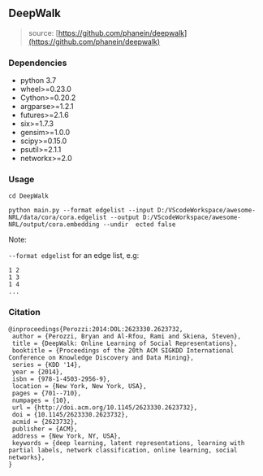 ## DeepWalk
>
> source: [https://github.com/phanein/deepwalk](https://github.com/phanein/deepwalk)
>

### Dependencies
- python 3.7
- wheel>=0.23.0
- Cython>=0.20.2
- argparse>=1.2.1
- futures>=2.1.6
- six>=1.7.3
- gensim>=1.0.0
- scipy>=0.15.0
- psutil>=2.1.1
- networkx>=2.0


### Usage
`cd DeepWalk`

`python main.py --format edgelist --input D:/VScodeWorkspace/awesome-NRL/data/cora/cora.edgelist --output D:/VScodeWorkspace/awesome-NRL/output/cora.embedding --undir 
ected false`

Note:

`--format edgelist` for an edge list, e.g:
```
1 2
1 3
1 4
...
```

### Citation

```
@inproceedings{Perozzi:2014:DOL:2623330.2623732,
 author = {Perozzi, Bryan and Al-Rfou, Rami and Skiena, Steven},
 title = {DeepWalk: Online Learning of Social Representations},
 booktitle = {Proceedings of the 20th ACM SIGKDD International Conference on Knowledge Discovery and Data Mining},
 series = {KDD '14},
 year = {2014},
 isbn = {978-1-4503-2956-9},
 location = {New York, New York, USA},
 pages = {701--710},
 numpages = {10},
 url = {http://doi.acm.org/10.1145/2623330.2623732},
 doi = {10.1145/2623330.2623732},
 acmid = {2623732},
 publisher = {ACM},
 address = {New York, NY, USA},
 keywords = {deep learning, latent representations, learning with partial labels, network classification, online learning, social networks},
}

```